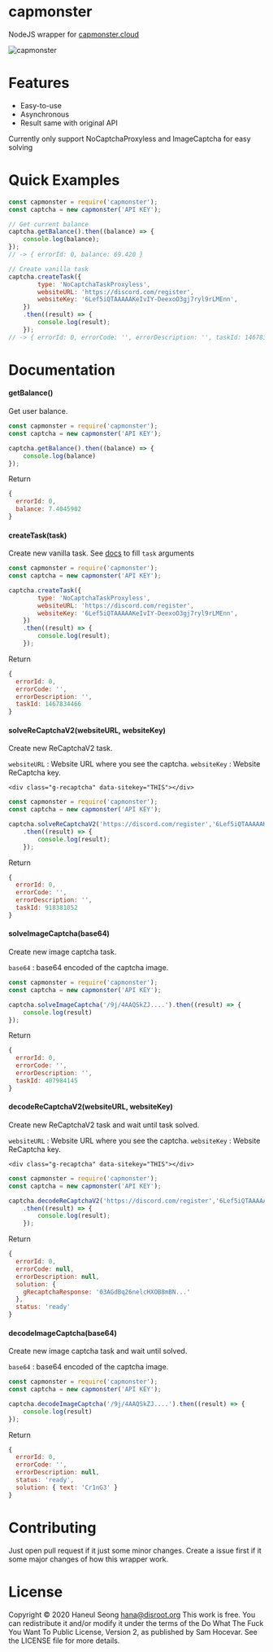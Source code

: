 # capmonster

NodeJS wrapper for [capmonster.cloud](https://capmonster.cloud)

![capmonster](https://nodei.co/npm/capmonster.png?downloads=true&downloadRank=true&stars=true)

# Features

- Easy-to-use
- Asynchronous
- Result same with original API
  
Currently only support NoCaptchaProxyless and ImageCaptcha for easy solving

# Quick Examples

```js
const capmonster = require('capmonster');
const captcha = new capmonster('API KEY');

// Get current balance
captcha.getBalance().then((balance) => {
	console.log(balance);
});
// -> { errorId: 0, balance: 69.420 }

// Create vanilla task
captcha.createTask({
		type: 'NoCaptchaTaskProxyless',
		websiteURL: 'https://discord.com/register',
		websiteKey: '6Lef5iQTAAAAAKeIvIY-DeexoO3gj7ryl9rLMEnn',
	})
	.then((result) => {
		console.log(result);
    });
// -> { errorId: 0, errorCode: '', errorDescription: '', taskId: 1467834466 }
```

# Documentation

#### getBalance()

Get user balance.

```js
const capmonster = require('capmonster');
const captcha = new capmonster('API KEY');

captcha.getBalance().then((balance) => {
    console.log(balance)
});
```
Return
```js
{ 
  errorId: 0,
  balance: 7.4045902
}
```

#### createTask(task)

Create new vanilla task.
See [docs](https://zennolab.atlassian.net/wiki/spaces/APIS/pages/557229/Captcha+Task+Types) to fill ``task`` arguments

```js
const capmonster = require('capmonster');
const captcha = new capmonster('API KEY');

captcha.createTask({
		type: 'NoCaptchaTaskProxyless',
		websiteURL: 'https://discord.com/register',
		websiteKey: '6Lef5iQTAAAAAKeIvIY-DeexoO3gj7ryl9rLMEnn',
	})
	.then((result) => {
		console.log(result);
    });
```
Return
```js
{ 
  errorId: 0,
  errorCode: '',
  errorDescription: '',
  taskId: 1467834466
}
```

#### solveReCaptchaV2(websiteURL, websiteKey)

Create new ReCaptchaV2 task.

``websiteURL`` : Website URL where you see the captcha.
``websiteKey`` : Website ReCaptcha key.

``<div class="g-recaptcha" data-sitekey="THIS"></div>``

```js
const capmonster = require('capmonster');
const captcha = new capmonster('API KEY');

captcha.solveReCaptchaV2('https://discord.com/register','6Lef5iQTAAAAAKeIvIY-DeexoO3gj7ryl9rLMEnn')
	.then((result) => {
		console.log(result);
	});
```
Return
```js
{ 
  errorId: 0,
  errorCode: '',
  errorDescription: '',
  taskId: 918381052
}
```

#### solveImageCaptcha(base64)

Create new image captcha task.

``base64`` :  base64 encoded of the captcha image.

```js
const capmonster = require('capmonster');
const captcha = new capmonster('API KEY');

captcha.solveImageCaptcha('/9j/4AAQSkZJ....').then((result) => {
	console.log(result)
});
```
Return
```js
{ 
  errorId: 0,
  errorCode: '',
  errorDescription: '',
  taskId: 407984145
}
```

#### decodeReCaptchaV2(websiteURL, websiteKey)

Create new ReCaptchaV2 task and wait until task solved.

``websiteURL`` : Website URL where you see the captcha.
``websiteKey`` : Website ReCaptcha key.

``<div class="g-recaptcha" data-sitekey="THIS"></div>``

```js
const capmonster = require('capmonster');
const captcha = new capmonster('API KEY');

captcha.decodeReCaptchaV2('https://discord.com/register','6Lef5iQTAAAAAKeIvIY-DeexoO3gj7ryl9rLMEnn')
	.then((result) => {
		console.log(result);
	});
```
Return
```js
{
  errorId: 0,
  errorCode: null,
  errorDescription: null,
  solution: {
    gRecaptchaResponse: '03AGdBq26nelcHXOB8mBN...'
  },
  status: 'ready'
}
```

#### decodeImageCaptcha(base64)

Create new image captcha task and wait until solved.

``base64`` :  base64 encoded of the captcha image.

```js
const capmonster = require('capmonster');
const captcha = new capmonster('API KEY');

captcha.decodeImageCaptcha('/9j/4AAQSkZJ....').then((result) => {
	console.log(result)
});
```
Return
```js
{
  errorId: 0,
  errorCode: '',
  errorDescription: null,
  status: 'ready',
  solution: { text: 'Cr1nG3' }
}
```

# Contributing

Just open pull request if it just some minor changes.
Create a issue first if it some major changes of how this wrapper work.

# License

Copyright © 2020 Haneul Seong <hana@disroot.org>
This work is free. You can redistribute it and/or modify it under the
terms of the Do What The Fuck You Want To Public License, Version 2,
as published by Sam Hocevar. See the LICENSE file for more details.